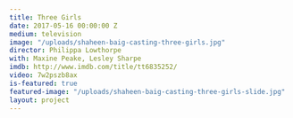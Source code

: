 ```yaml
---
title: Three Girls
date: 2017-05-16 00:00:00 Z
medium: television
image: "/uploads/shaheen-baig-casting-three-girls.jpg"
director: Philippa Lowthorpe
with: Maxine Peake, Lesley Sharpe
imdb: http://www.imdb.com/title/tt6835252/
video: 7w2pszb8ax
is-featured: true
featured-image: "/uploads/shaheen-baig-casting-three-girls-slide.jpg"
layout: project
---
```


